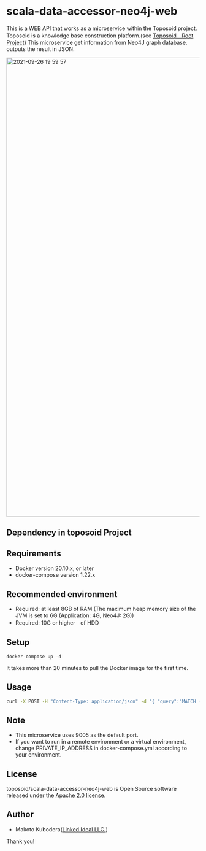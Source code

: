 # scala-data-accessor-neo4j-web
This is a WEB API that works as a microservice within the Toposoid project.
Toposoid is a knowledge base construction platform.(see [Toposoid　Root Project](https://github.com/toposoid/toposoid.git))
This microservice get information from Neo4J graph database. outputs the result in JSON.

<img width="1197" alt="2021-09-26 19 59 57" src="https://user-images.githubusercontent.com/82787843/134804960-43050ed6-35d6-4d86-bbf4-97e0c359d63b.png">

## Dependency in toposoid Project

## Requirements
* Docker version 20.10.x, or later
* docker-compose version 1.22.x

## Recommended environment
* Required: at least 8GB of RAM (The maximum heap memory size of the JVM is set to 6G (Application: 4G, Neo4J: 2G))
* Required: 10G or higher　of HDD

## Setup
```bssh
docker-compose up -d
```
It takes more than 20 minutes to pull the Docker image for the first time.
## Usage
```bash
curl -X POST -H "Content-Type: application/json" -d '{ "query":"MATCH (n:ClaimNode)-[e:ClaimEdge]-(m:ClaimNode) return n,e,m", "target": "" }' http://localhost:9005/getQueryFormattedResult
```

## Note
* This microservice uses 9005 as the default port.
* If you want to run in a remote environment or a virtual environment, change PRIVATE_IP_ADDRESS in docker-compose.yml according to your environment.

## License
toposoid/scala-data-accessor-neo4j-web is Open Source software released under the [Apache 2.0 license](https://www.apache.org/licenses/LICENSE-2.0.html).

## Author
* Makoto Kubodera([Linked Ideal LLC.](https://linked-ideal.com/))

Thank you!
